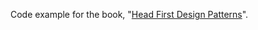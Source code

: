 Code example for the book, "[Head First Design Patterns](http://www.headfirstlabs.com/books/hfdp/)".